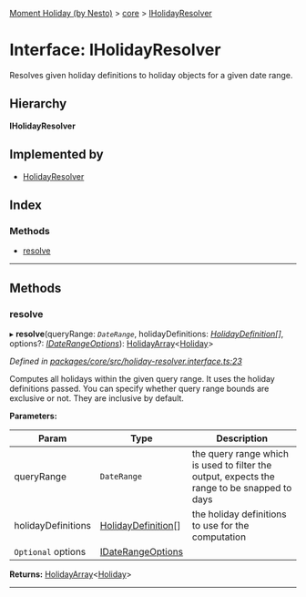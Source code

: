 [Moment Holiday (by Nesto)](../README.md) > [core](../modules/core.md) > [IHolidayResolver](../interfaces/core.iholidayresolver.md)

# Interface: IHolidayResolver

Resolves given holiday definitions to holiday objects for a given date range.

## Hierarchy

**IHolidayResolver**

## Implemented by

* [HolidayResolver](../classes/core.holidayresolver.md)

## Index

### Methods

* [resolve](core.iholidayresolver.md#resolve)

---

## Methods

<a id="resolve"></a>

###  resolve

▸ **resolve**(queryRange: *`DateRange`*, holidayDefinitions: *[HolidayDefinition](../classes/core.holidaydefinition.md)[]*, options?: *[IDateRangeOptions](core.idaterangeoptions.md)*): [HolidayArray](../classes/core.holidayarray.md)<[Holiday](../classes/core.holiday.md)>

*Defined in [packages/core/src/holiday-resolver.interface.ts:23](https://github.com/nesto-software/moment-holiday/blob/72ce1a6/packages/core/src/holiday-resolver.interface.ts#L23)*

Computes all holidays within the given query range. It uses the holiday definitions passed. You can specify whether query range bounds are exclusive or not. They are inclusive by default.

**Parameters:**

| Param | Type | Description |
| ------ | ------ | ------ |
| queryRange | `DateRange` |  the query range which is used to filter the output, expects the range to be snapped to days |
| holidayDefinitions | [HolidayDefinition](../classes/core.holidaydefinition.md)[] |  the holiday definitions to use for the computation |
| `Optional` options | [IDateRangeOptions](core.idaterangeoptions.md) |

**Returns:** [HolidayArray](../classes/core.holidayarray.md)<[Holiday](../classes/core.holiday.md)>

___

